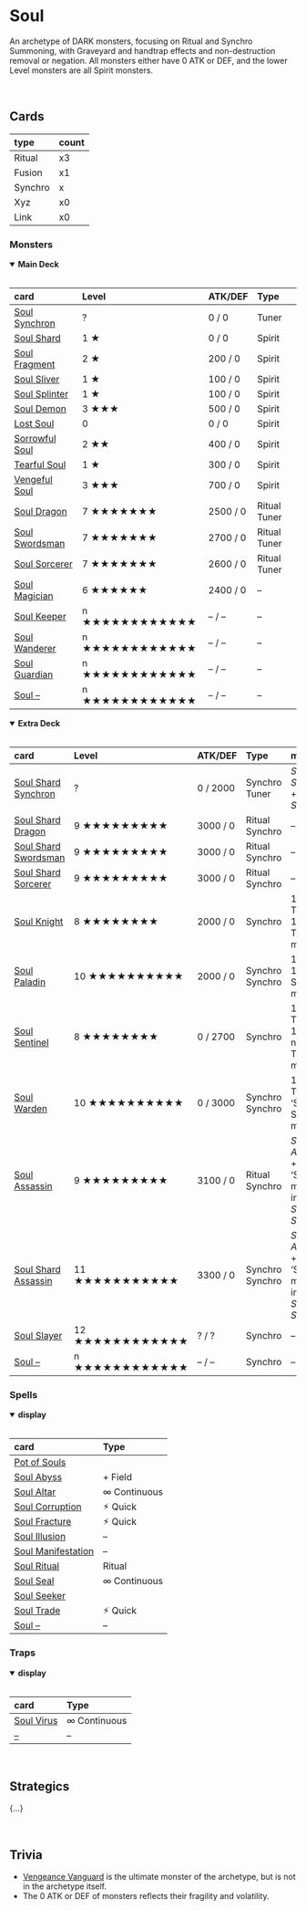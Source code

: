# Soul

An archetype of DARK monsters, focusing on Ritual and Synchro Summoning, with Graveyard and handtrap effects and non-destruction removal or negation. All monsters either have 0 ATK or DEF, and the lower Level monsters are all Spirit monsters.


<br>


## Cards

| type | count |
| :--- | :---- |
| Ritual   | x3 |
| Fusion   | x1 |
| Synchro  | x |
| Xyz      | x0 |
| Link     | x0 |

### Monsters

<details open>
  <summary> <b> Main Deck </b> </summary> <br>

| card | Level | ATK/DEF | Type |
| :--- | :---- | :------ | :--- |
| [Soul Synchron](../cards/monsters/standard/–.md) | ? | 0 / 0 | Tuner |
| [Soul Shard](../cards/monsters/standard/–.md) | 1 ★ | 0 / 0 | Spirit |
| [Soul Fragment](../cards/monsters/standard/–.md) | 2 ★ | 200 / 0 | Spirit |
| [Soul Sliver](../cards/monsters/standard/–.md) | 1 ★ | 100 / 0 | Spirit |
| [Soul Splinter](../cards/monsters/standard/–.md) | 1 ★ | 100 / 0 | Spirit |
| [Soul Demon](../cards/monsters/standard/–.md) | 3 ★★★ | 500 / 0 | Spirit |
| [Lost Soul](../cards/monsters/standard/–.md) | 0 | 0 / 0 | Spirit |
| [Sorrowful Soul](../cards/monsters/standard/–.md) | 2 ★★ | 400 / 0 | Spirit |
| [Tearful Soul](../cards/monsters/standard/–.md) | 1 ★ | 300 / 0 | Spirit |
| [Vengeful Soul](../cards/monsters/standard/–.md) | 3 ★★★ | 700 / 0 | Spirit |
| [Soul Dragon](../cards/monsters/standard/–.md) | 7 ★★★★★★★ | 2500 / 0 | Ritual Tuner |
| [Soul Swordsman](../cards/monsters/standard/–.md) | 7 ★★★★★★★ | 2700 / 0 | Ritual Tuner |
| [Soul Sorcerer](../cards/monsters/standard/–.md) | 7 ★★★★★★★ | 2600 / 0 | Ritual Tuner |
| [Soul Magician](../cards/monsters/standard/–.md) | 6 ★★★★★★ | 2400 / 0 | – |
| [Soul Keeper](../cards/monsters/standard/–.md) | n ★★★★★★★★★★★★ | – / – | – |
| [Soul Wanderer](../cards/monsters/standard/–.md) | n ★★★★★★★★★★★★ | – / – | – |
| [Soul Guardian](../cards/monsters/standard/–.md) | n ★★★★★★★★★★★★ | – / – | – |
| [Soul –](../cards/monsters/standard/–.md) | n ★★★★★★★★★★★★ | – / – | – |

</details>

<details open>
  <summary> <b> Extra Deck </b> </summary> <br>

| card | Level | ATK/DEF | Type | material |
| :--- | :---- | :------ | :--- | :------- |
| [Soul Shard Synchron](../cards/monsters/synchro/–.md) | ? | 0 / 2000 | Synchro Tuner | *Soul Synchron* + *Soul Shard* |
| [Soul Shard Dragon](../cards/monsters/synchro/–.md) | 9 ★★★★★★★★★ | 3000 / 0 | Ritual Synchro | – |
| [Soul Shard Swordsman](../cards/monsters/synchro/–.md) | 9 ★★★★★★★★★ | 3000 / 0 | Ritual Synchro | – |
| [Soul Shard Sorcerer](../cards/monsters/synchro/–.md) | 9 ★★★★★★★★★ | 3000 / 0 | Ritual Synchro | – |
| [Soul Knight](../cards/monsters/synchro/–.md) | 8 ★★★★★★★★ | 2000 / 0 | Synchro | 1 ‘Soul’ Tuner + 1+ non-Tuner monsters |
| [Soul Paladin](../cards/monsters/synchro/–.md) | 10 ★★★★★★★★★★ | 2000 / 0 | Synchro Synchro | 1 Tuner + 1 ‘Soul’ Synchro monster |
| [Soul Sentinel](../cards/monsters/synchro/–.md) | 8 ★★★★★★★★ | 0 / 2700 | Synchro | 1 ‘Soul’ Tuner + 1+ ‘Soul’ non-Tuner monsters |
| [Soul Warden](../cards/monsters/synchro/–.md) | 10 ★★★★★★★★★★ | 0 / 3000 | Synchro Synchro | 1 ‘Soul’ Tuner + 1 ‘Soul’ Synchro monster |
| [Soul Assassin](../cards/monsters/synchro/–.md) | 9 ★★★★★★★★★ | 3100 / 0 | Ritual Synchro | *Shadow Assassin* + 1+ ‘Soul’ monsters, including *Soul Shard* |
| [Soul Shard Assassin](../cards/monsters/synchro/–.md) | 11 ★★★★★★★★★★★ | 3300 / 0 | Synchro Synchro | *Soul Assassin* + 1+ ‘Soul’ monsters, including *Soul Shard* |
| [Soul Slayer](../cards/monsters/synchro/–.md) | 12 ★★★★★★★★★★★★ | ? / ? | Synchro | – |
| [Soul –](../cards/monsters/synchro/–.md) | n ★★★★★★★★★★★★ | – / – | Synchro | – |

</details>

### Spells

<details open>
  <summary> <b> display </b> </summary> <br>

| card | Type |
| :--- | :--- |
| [Pot of Souls](../cards/spells/–/–.md) | |
| [Soul Abyss](../cards/spells/–/–.md) | + Field |
| [Soul Altar](../cards/spells/–/–.md) | ∞ Continuous |
| [Soul Corruption](../cards/spells/–/–.md) | ⚡︎ Quick |
| [Soul Fracture](../cards/spells/–/–.md) | ⚡︎ Quick |
| [Soul Illusion](../cards/spells/–/–.md) | – |
| [Soul Manifestation](../cards/spells/–/–.md) | – |
| [Soul Ritual](../cards/spells/–/–.md) | Ritual |
| [Soul Seal](../cards/spells/–/–.md) | ∞ Continuous |
| [Soul Seeker](../cards/spells/–/–.md) | |
| [Soul Trade](../cards/spells/–/–.md) | ⚡︎ Quick |
| [Soul –](../cards/spells/–/–.md) | – |

</details>

### Traps

<details open>
  <summary> <b> display </b> </summary> <br>

| card | Type |
| :--- | :--- |
| [Soul Virus](../cards/traps/–/Soul%20Virus.md) | ∞ Continuous |
| [–](../cards/traps/–/–.md) | – |

</details>


<br>


## Strategics

{...}


<br>


## Trivia

- [Vengeance Vanguard](../cards/fusion/Vengeance%20Vanguard.md) is the ultimate monster of the archetype, but is not in the archetype itself.
- The 0 ATK or DEF of monsters reflects their fragility and volatility.
